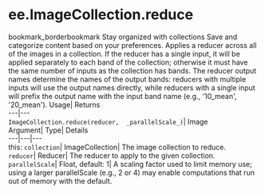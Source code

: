  
#  ee.ImageCollection.reduce 
bookmark_borderbookmark Stay organized with collections  Save and categorize content based on your preferences. 
Applies a reducer across all of the images in a collection. 
If the reducer has a single input, it will be applied separately to each band of the collection; otherwise it must have the same number of inputs as the collection has bands.
The reducer output names determine the names of the output bands: reducers with multiple inputs will use the output names directly, while reducers with a single input will prefix the output name with the input band name (e.g., '10_mean', '20_mean').
Usage| Returns  
---|---  
`ImageCollection.reduce(reducer,  _parallelScale_)`| Image  
Argument| Type| Details  
---|---|---  
this: `collection`| ImageCollection| The image collection to reduce.  
`reducer`| Reducer| The reducer to apply to the given collection.  
`parallelScale`| Float, default: 1| A scaling factor used to limit memory use; using a larger parallelScale (e.g., 2 or 4) may enable computations that run out of memory with the default.  
